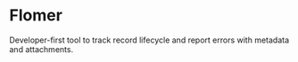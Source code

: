 # Flomer

Developer-first tool to track record lifecycle and report errors with metadata and attachments.
